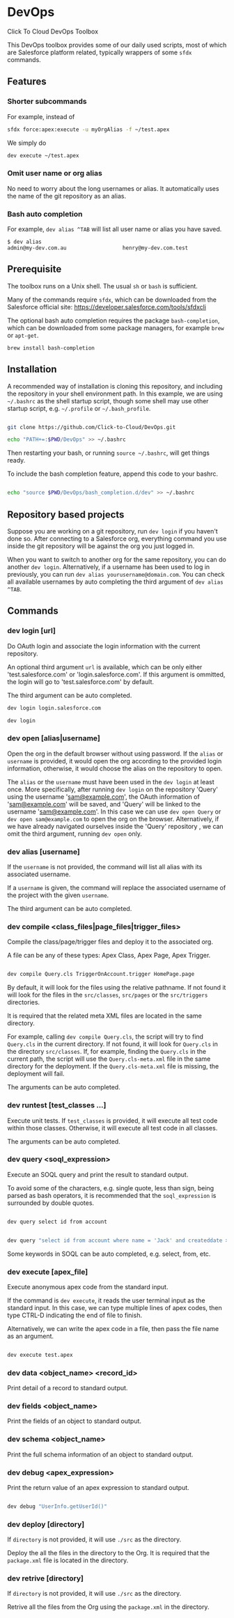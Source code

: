 # DevOps

Click To Cloud DevOps Toolbox

This DevOps toolbox provides some of our daily used scripts, most of which
are Salesforce platform related, typically wrappers of some `sfdx` commands.

## Features

### Shorter subcommands

For example, instead of

```bash
sfdx force:apex:execute -u myOrgAlias -f ~/test.apex
```

We simply do

```bash
dev execute ~/test.apex
```

### Omit user name or org alias

No need to worry about the long usernames or alias. It automatically uses
the name of the git repository as an alias.

### Bash auto completion

For example, `dev alias ^TAB` will list all user name or alias you have saved.

```
$ dev alias
admin@my-dev.com.au                  henry@my-dev.com.test
```

## Prerequisite

The toolbox runs on a Unix shell. The usual `sh` or `bash` is sufficient.

Many of the commands require `sfdx`, which can be downloaded from the
Salesforce official site: https://developer.salesforce.com/tools/sfdxcli

The optional bash auto completion requires the package `bash-completion`,
which can be downloaded from some package managers, for example `brew` or
`apt-get`.

```
brew install bash-completion
```

## Installation

A recommended way of installation is cloning this repository, and including
the repository in your shell environment path. In this example, we are
using `~/.bashrc` as the shell startup script, though some shell may use other
startup script, e.g. `~/.profile` or `~/.bash_profile`.

```bash

git clone https://github.com/Click-to-Cloud/DevOps.git

echo "PATH+=:$PWD/DevOps" >> ~/.bashrc

```

Then restarting your bash, or running `source ~/.bashrc`, will get things
ready.

To include the bash completion feature, append this code to your bashrc.

```bash

echo "source $PWD/DevOps/bash_completion.d/dev" >> ~/.bashrc

```

## Repository based projects

Suppose you are working on a git repository, run `dev login` if you haven't
done so. After connecting to a Salesforce org, everything command you use
inside the git repository will be against the org you just logged in.

When you want to switch to another org for the same repository, you can do
another `dev login`. Alternatively, if a username has been used to log in
previously, you can run `dev alias yourusername@domain.com`. You can check
all available usernames by auto completing the third argument of
`dev alias ^TAB`.

## Commands

### dev login [url]

Do OAuth login and associate the login information with the current repository.

An optional third argument `url` is available, which can be only either
'test.salesforce.com' or 'login.salesforce.com'. If this argument is ommitted,
the login will go to 'test.salesforce.com' by default.

The third argument can be auto completed.

```bash
dev login login.salesforce.com
```

```bash
dev login
```

### dev open [alias|username]

Open the org in the default browser without using password. If the `alias` or
`username` is provided, it would open the org according to the provided login
information, otherwise, it would choose the alias on the repository to open.

The `alias` or the `username` must have been used in the `dev login` at least
once. More specifically, after running `dev login` on the repository
'Query' using the username 'sam@example.com', the OAuth information of
'sam@example.com' will be saved, and 'Query' will be linked to the username
'sam@example.com'. In this case we can use `dev open Query` or
`dev open sam@example.com` to open the org on the browser. Alternatively, if
we have already navigated ourselves inside the 'Query' repository , we can
omit the third argument, running `dev open` only.

### dev alias [username]

If the `username` is not provided, the command will list all alias with its
associated username.

If a `username` is given, the command will replace the associated username
of the project with the given `username`.

The third argument can be auto completed.

### dev compile \<class\_files|page\_files|trigger\_files\>

Compile the class/page/trigger files and deploy it to the associated org.

A file can be any of these types: Apex Class, Apex Page, Apex Trigger.

```bash

dev compile Query.cls TriggerOnAccount.trigger HomePage.page

```

By default, it will look for the files using the relative pathname. If not
found it will look for the files in the `src/classes`, `src/pages` or the
`src/triggers` directories.

It is required that the related meta XML files are located in the same
directory.

For example, calling `dev compile Query.cls`, the script will try to find
`Query.cls` in the current directory. If not found, it will look for `Query.cls`
in the directory `src/classes`. If, for example, finding the `Query.cls` in the
current path, the script will use the `Query.cls-meta.xml` file in the same
directory for the deployment. If the `Query.cls-meta.xml` file is missing, the
deployment will fail.

The arguments can be auto completed.

### dev runtest [test\_classes ...]

Execute unit tests. If `test_classes` is provided, it will execute all test
code within those classes. Otherwise, it will execute all test code in all
classes.

The arguments can be auto completed.

### dev query \<soql\_expression\>

Execute an SOQL query and print the result to standard output.

To avoid some of the characters, e.g. single quote, less than sign, being
parsed as bash operators, it is recommended that the `soql_expression`
is surrounded by double quotes.

```bash

dev query select id from account

```

```bash

dev query "select id from account where name = 'Jack' and createddate >= today"

```

Some keywords in SOQL can be auto completed, e.g. select, from, etc.

### dev execute [apex\_file]

Execute anonymous apex code from the standard input.

If the command is `dev execute`, it reads the user terminal input as the
standard input. In this case, we can type multiple lines of apex codes,
then type CTRL-D indicating the end of file to finish.

Alternatively, we can write the apex code in a file, then pass the file
name as an argument.

```bash

dev execute test.apex

```

### dev data \<object\_name\> \<record\_id\>

Print detail of a record to standard output.

### dev fields \<object\_name\>

Print the fields of an object to standard output.

### dev schema \<object\_name\>

Print the full schema information of an object to standard output.

### dev debug \<apex\_expression\>

Print the return value of an apex expression to standard output.

```bash

dev debug "UserInfo.getUserId()"

```

### dev deploy [directory]

If `directory` is not provided, it will use `./src` as the directory.

Deploy the all the files in the directory to the Org. It is required that the
`package.xml` file is located in the directory.

### dev retrive [directory]

If `directory` is not provided, it will use `./src` as the directory.

Retrive all the files from the Org using the `package.xml` in the directory.
